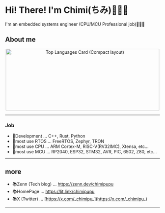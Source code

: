 # Hi! There! I'm Chimi(ちみ)🥳🇯🇵

I'm an embedded systems engineer (CPU/MCU Professional job)🥳🇯🇵

## About me

<div align="center">
  <img src="https://github-readme-stats.vercel.app/api/top-langs/?username=Chimipupu&layout=compact" alt="Top Languages Card (Compact layout)" width="500px" height="200px">
</div>

****

### Job
- 🤖Development ... C++, Rust, Python
- 🤖most use RTOS ... FreeRTOS, Zephyr, TRON
- 🤖most use CPU ... ARM Cortex-M, RISC-V(RV32IMC), Xtensa, etc...
- 🤖most use MCU ... RP2040, ESP32, STM32, AVR, PIC, 6502, Z80, etc...

****

## more
- 📚Zenn (Tech blog) ... https://zenn.dev/chimipupu
- 📚HomePage ... https://lit.link/chimipupu
- 📚X (Twitter) ... [https://x.com/_chimipu_](https://x.com/_chimipu_)

****